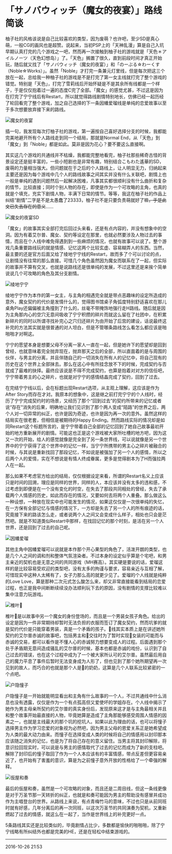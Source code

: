 # 「サノバウィッチ（魔女的夜宴）」路线简谈

柚子社的风格该说是自己比较喜欢的类型，因为废萌？也许吧，至少SD是真心萌，一般CG的画风也是超赞。说起来，当初PSP上的「天神乱漫」算是自己入坑早期认真打完的几个游戏之一吧，然而再一次接触到柚子社的游戏就是「天色＊アイルノーツ（天色幻想岛）」了。「天色」搁置了很久，直到前段时间才真正开始玩，随后就又找了「サノバウィッチ（魔女的夜宴）」和「のーぶる☆わーくす（Noble☆Works）」。虽然「Noble」才打完一条兼元灯里线，但是每次把这三个放在一起，总给我一种柚子社的游戏是不是打完了第一女主线就打完了整个游戏的错觉。特别是「天色」，打完了雪莉线后开始怀疑是不是其余所有线都是一个样子，于是仅仅抱着过一遍的态度C完了全部。「魔女」的感觉尤甚，不过这是因为在打完了宁宁线后有Restart，所以就觉得路线剧情特别地长，仿佛已经一起历经了轮回看完了整个游戏，加之自己选择的下一条因幡爱瑠线是单纯的恋爱故事以至于多次想要放弃接下来的路线。

![魔女的夜宴][01]

插一句，我发现每次打柚子社的游戏，第一遍按自己喜好选择分支的时候，我都能完美地避开所有个人路线走到同一个结局，那就是Normal End，从「天色」到「魔女」到「Noble」都是如此。莫非是因为花心？要不要这么直接啊。

其实这几个游戏的共通线并不枯燥，我都能完整地看完，柚子社那些稀奇古怪的背景设定还是挺丰富的，一些小短剧也是非常有趣，特别结合こもわた遙華的SD，废萌的力量相当强大。但问题就在于之后的个人路线上，让人明显无力，归纳起来主要还是因为每个游戏中几个人的路线故事之间其实并没有什么关联吧，剧情上也一般是单纯的遇到问题然后一起解决困难，凡事其实都很顺利没有什么曲折和复杂的情节，比较直接；同时个别人物的存在，即使是作为一个可攻略的主角，也真的就是个填充，充实下剧情人物，丰满下日常的情节。等等，我这在柚子社的作品上纠结“剧情”二字是不是太愚蠢了23333，柚子社不是只要负责萌就好了嘛~~，于是此文已失去存在的意义~~……

![魔女的夜宴SD][02]

「魔女」的故事其实全部打完后回过头来看，还是有点内容的，并没有想象中的空洞。因为有着艾尔普、魔女、契约等设定在那里，也就必然要涉及人物过去的事情，而且在个人线中难免得遇到到一些麻烦的情况，也就有故事可以说了。整个游戏几条重要路线玩的就是情感、记忆这两个比较玄虚、容易糊弄人的东西。当然，最主要的还是官方后面又给了绫地宁宁线的Restart，故而多了个可以讨论的点，让剧情没有往常的那么直接。可惜几个角色虽然因为魔女而联系在了一起，但实际的故事并不算有交叉，也就是说路线还是很单纯的发展，不过这里还是来挨个简单说说几个可攻略的角色及其分支剧情。

![绫地宁宁][03]

绫地宁宁作为本作的第一女主，与主角的相遇完全就是带点恶趣味的设定所造成的意外，魔女契约的代价是发情什么的，觉得图书馆桌子角弧度特别舒适喜欢在那儿桌角Play还偏偏被主角撞到了什么的，丝毫不带掩饰地强行走H路线。随后就是因为主角那内心的空穴无意间吸收了宁宁积攒的碎片而就这么留在了社团中，在积累新碎片的同时以所谓寻找补完心之穴归还碎片为由开始了后宫的建设，话说最终这补完的方法其实就是很普通的对人坦白，但是不管哪条路线怎么看怎么都应该是啪啪啪才对啊这。

宁宁的愿望本身是想要父母不分离一家人一直在一起，但是她许下的愿望却是回到曾经，也就意味着完全抛弃现在，抛弃那天之后的全部，所以直面着的是与周围的伙伴，与男主的分离，并且伴随自己的一切消失在所有人的记忆中，将自己现有的历史在这个世界上全部抹去。那么在这心中有所挂念放不下的时候，完成契约与否就成了最难的抉择。最终应该说是不得不完成契约，也算是抱着对对方的信任吧，宁宁带着男主的心之碎片，也就是对宁宁的感情结晶完成了契约，回到了过去。

在完结宁宁线以后，会在标题出现Restart选项，从主观上理解，这应该是作为After Story而存在才对。我原本的想象中，这是继之前打完宁宁的个人线时，经历了宁宁完成契约时的场景，又经历了那个“回到过去”的契约所带来的记忆或者说“存在”消失的后果，明确地让我们见识到了那个两人变成“陌路”的世界之后，两个人对一切异常的纠正，也许是因为奇迹，也许是因为再一次的意外。虽然这样的结局实在很老套，但相信是被期待的Happy Ending。然而路线实际的情况却是如同Restart这个标题所言的，是宁宁带着自己全部的记忆回到了她自己故事最初开始的地方重新展开的剧情。可能这也正是这个游戏被大家所吐槽的地方吧，因为这又一次的开始，给人的感觉就像是完全到了另一条世界线，可以说就像是另一个世界中的宁宁获得了这个世界中的记忆一样，当宁宁所携带的男主心之碎片被融合的时候，与其说是重新找回了那段记忆，不如说是被强加了另一个人的感情，所以之后两个人的爱情，实在不想说是有情人终成眷属，更多是觉得剧本为了H而强拉两人在一起。

那么如果不考虑官方给出的结局，仅仅根据设定来看，所谓的Restart名义上应该只是时间的回溯，理应是同样的世界，同样的人，本应该并没有太多的违和感，不过考虑到即便是在一个没有变化的时空，在失去了那段共同相处的曾经，失去了承载两个人情感的历史，如此而存在的情况，又要如何去将两个人重叠。那么做这么一种设想，一种放在现实中也可能发生的情况，如果这仅仅是一次很单纯的失忆，在一方保有全部记忆与情感的情况下，一方却是失去了另一个人的所有痕迹的话，究竟接下来的路该怎么走，或者说两个人之间又会变成什么样子，相处也只会是茫然吧。就是不知道类似Restart中那样，在找回记忆的那个时刻，是活在另一个人世界，还是回到了过去的自己呢。

![因幡爱瑠][04]

其他主角中因幡爱瑠可以说就是本作那个开心果型的角色了，活泼开朗的类型，也是几个人之间的调和剂和整体气氛渲染者。不过本身的设定似乎算是个宅吧，和男主亲近的契机也是无意之间的共同游戏（MH赛高）。其实硬是要说的话，爱瑠这样的是比较容易受欢迎的类型吧，没有太多的拘谨与要求，容易亲近与互相了解，可惜现实中这种人太稀有了，女子力那么高的就更少见了。爱瑠的个人线就是纯粹的Love Love，算是那种二次元式怎么酸怎么来，却又非常直接能看到结局的恋爱过程，也正是我中间断断续续没办法顺利玩下去的原因，没有剧情的支撑比较难以集中注意力玩游戏。

![椎叶][05]

椎叶是以故事中另一个魔女的身份登场的，而且是一个男装女孩子角色。给出的设定是因为一件非常期待却暂时无法负担的衣服而签订了魔女契约，然而坑爹的就是契约代价是只能穿着男装，真是一个矛盾的孩子。线其实本质上是在讲述她所契约的艾尔普赤诚的故事吧，包括男主和交往时为了暂时实现女装的可能而与赤诚的交易，都可以看作是不懂人心的赤诚努力想要变成人的过程。后面遇到那个处于矛盾期无意间造成骚乱的艾尔普的时候，基本也都是赤诚的戏份，认识到了自己过去的错误，也在这个过程中成为了一个被大家所认可的艾尔普。虽然最后用自己的魔力平息了事件后暂时无法变身成为人形了，但也见到了那个她所期望再一次见到的故人，而巧合的也就是那个人是的奶奶，这算是几个人联系比较紧密的一个点吧。

![户隐憧子][06]

户隐憧子是一开始就能明显看出和主角有什么故事的一个人，不过共通线中什么消息也没有透露，仅仅是作为一个有点孤高但又爱使坏的学姐存在。个人线中揭示了她作为男主母亲所契约的艾尔普的真实身份后，发现原来这才是与主角最相关并且和整个故事开始最直接的人物，毕竟她算是造成了主角那能够感受周围人情感的因素之一，也就是主线最大的那个坑的挖坑人。如果以此为理由的话，也可以将憧子选择男主作为学习恋爱的对象视为必然吧，因为男主父母的恩爱关系正是她希望成为人类的最大动力由来。而憧子在选择变成人类的时候将自己的情感用以封印那本应该随之消失的记忆，也是为了将自己存在的意义留住。当男主将其封印解除，将意识拉回现实时，可以说是与男主的感情取代了过去的记忆而成为了新的支柱吧。解除了封印后的憧子取回了作为一个人本应该有的丰富情感，带点反差但更容易亲近了，也开始有了害羞的意识，算是为之前憧子意外开放的性格给了一个牵强的解释。

![仮屋和奏][07]

最后的仮屋和奏，虽然是一个可攻略的对象，而且还是二周目线，但这一条线更像是对于万圣节那一天转折的纠正，也就是和奏可能因为男主的帮助没有感冒并成功作为主唱登台的世界。从路线上来说，有点青梅竹马的意味，不过也只是从前同班时就有好感，几年分离后的再一次同班，以这次万圣节的共同演奏为契机，又重新燃起了过去的情感，就这么在一起了，当作是世界线上的补完更好一点。

5条路线其实还是比较类似的，毕竟剧情占比少，多数都是愉快的啪啪啪，除了宁宁线略有所纠结外也都是完美的HE，还是在轻松中结束游戏的。

  [01]: http://tennsinn.github.io/img/blog/02/10-01.jpg
  [02]: http://tennsinn.github.io/img/blog/02/10-02.jpg
  [03]: http://tennsinn.github.io/img/blog/02/10-03.jpg
  [04]: http://tennsinn.github.io/img/blog/02/10-04.jpg
  [05]: http://tennsinn.github.io/img/blog/02/10-05.jpg
  [06]: http://tennsinn.github.io/img/blog/02/10-06.jpg
  [07]: http://tennsinn.github.io/img/blog/02/10-07.jpg

---

2016-10-26 21:53